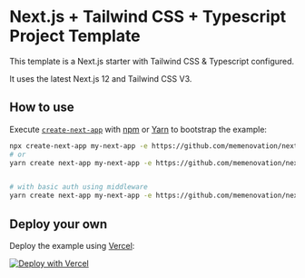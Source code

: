 # Next.js + Tailwind CSS + Typescript Project Template

This template is a Next.js starter with Tailwind CSS & Typescript configured.

It uses the latest Next.js 12 and Tailwind CSS V3.

## How to use

Execute [`create-next-app`](https://github.com/vercel/next.js/tree/canary/packages/create-next-app) with [npm](https://docs.npmjs.com/cli/init) or [Yarn](https://yarnpkg.com/lang/en/docs/cli/create/) to bootstrap the example:

```bash
npx create-next-app my-next-app -e https://github.com/memenovation/next-frondend
# or
yarn create next-app my-next-app -e https://github.com/memenovation/next-frondend


# with basic auth using middleware
yarn create next-app my-next-app -e https://github.com/memenovation/next-frondend/tree/with-basic-auth
```

## Deploy your own

Deploy the example using [Vercel](https://vercel.com/):

[![Deploy with Vercel](https://vercel.com/button)](https://vercel.com/new/git/external?repository-url=https://github.com/memenovation/next-frondend)
